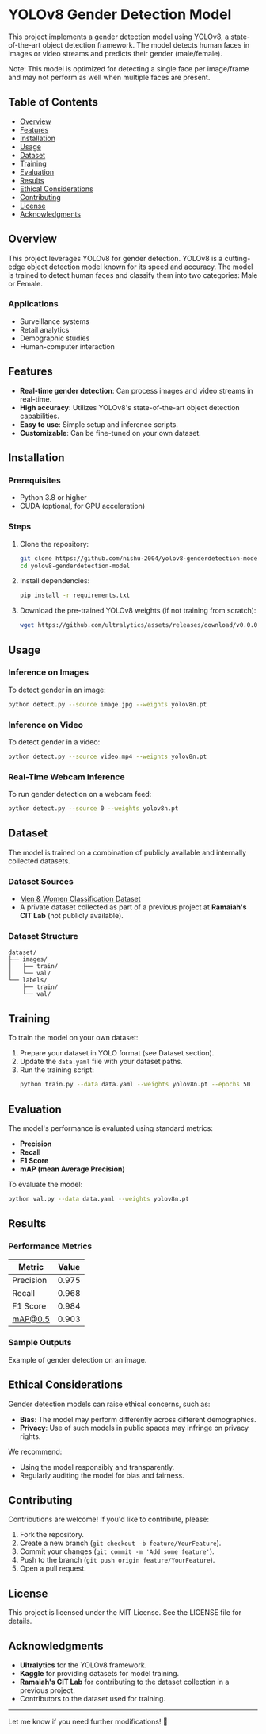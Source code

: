 # YOLOv8 Gender Detection Model

This project implements a gender detection model using YOLOv8, a state-of-the-art object detection framework. The model detects human faces in images or video streams and predicts their gender (male/female).

Note: This model is optimized for detecting a single face per image/frame and may not perform as well when multiple faces are present.

## Table of Contents
- [Overview](#overview)
- [Features](#features)
- [Installation](#installation)
- [Usage](#usage)
- [Dataset](#dataset)
- [Training](#training)
- [Evaluation](#evaluation)
- [Results](#results)
- [Ethical Considerations](#ethical-considerations)
- [Contributing](#contributing)
- [License](#license)
- [Acknowledgments](#acknowledgments)

## Overview
This project leverages YOLOv8 for gender detection. YOLOv8 is a cutting-edge object detection model known for its speed and accuracy. The model is trained to detect human faces and classify them into two categories: Male or Female.

### Applications
- Surveillance systems
- Retail analytics
- Demographic studies
- Human-computer interaction

## Features
- **Real-time gender detection**: Can process images and video streams in real-time.
- **High accuracy**: Utilizes YOLOv8's state-of-the-art object detection capabilities.
- **Easy to use**: Simple setup and inference scripts.
- **Customizable**: Can be fine-tuned on your own dataset.

## Installation
### Prerequisites
- Python 3.8 or higher
- CUDA (optional, for GPU acceleration)

### Steps
1. Clone the repository:
   ```bash
   git clone https://github.com/nishu-2004/yolov8-genderdetection-model.git
   cd yolov8-genderdetection-model
   ```
2. Install dependencies:
   ```bash
   pip install -r requirements.txt
   ```
3. Download the pre-trained YOLOv8 weights (if not training from scratch):
   ```bash
   wget https://github.com/ultralytics/assets/releases/download/v0.0.0/yolov8n.pt
   ```

## Usage
### Inference on Images
To detect gender in an image:
```bash
python detect.py --source image.jpg --weights yolov8n.pt
```

### Inference on Video
To detect gender in a video:
```bash
python detect.py --source video.mp4 --weights yolov8n.pt
```

### Real-Time Webcam Inference
To run gender detection on a webcam feed:
```bash
python detect.py --source 0 --weights yolov8n.pt
```

## Dataset
The model is trained on a combination of publicly available and internally collected datasets.

### Dataset Sources
- [Men & Women Classification Dataset](https://www.kaggle.com/datasets/playlist/men-women-classification)
- A private dataset collected as part of a previous project at **Ramaiah's CIT Lab** (not publicly available).

### Dataset Structure
```
dataset/
├── images/
│   ├── train/
│   └── val/
└── labels/
    ├── train/
    └── val/
```

## Training
To train the model on your own dataset:
1. Prepare your dataset in YOLO format (see Dataset section).
2. Update the `data.yaml` file with your dataset paths.
3. Run the training script:
   ```bash
   python train.py --data data.yaml --weights yolov8n.pt --epochs 50
   ```

## Evaluation
The model's performance is evaluated using standard metrics:
- **Precision**
- **Recall**
- **F1 Score**
- **mAP (mean Average Precision)**

To evaluate the model:
```bash
python val.py --data data.yaml --weights yolov8n.pt
```

## Results
### Performance Metrics
| Metric    | Value |
|-----------|------|
| Precision | 0.975 |
| Recall    | 0.968 |
| F1 Score  | 0.984 |
| mAP@0.5   | 0.903 |

### Sample Outputs
Example of gender detection on an image.

## Ethical Considerations
Gender detection models can raise ethical concerns, such as:
- **Bias**: The model may perform differently across different demographics.
- **Privacy**: Use of such models in public spaces may infringe on privacy rights.

We recommend:
- Using the model responsibly and transparently.
- Regularly auditing the model for bias and fairness.

## Contributing
Contributions are welcome! If you'd like to contribute, please:
1. Fork the repository.
2. Create a new branch (`git checkout -b feature/YourFeature`).
3. Commit your changes (`git commit -m 'Add some feature'`).
4. Push to the branch (`git push origin feature/YourFeature`).
5. Open a pull request.

## License
This project is licensed under the MIT License. See the LICENSE file for details.

## Acknowledgments
- **Ultralytics** for the YOLOv8 framework.
- **Kaggle** for providing datasets for model training.
- **Ramaiah's CIT Lab** for contributing to the dataset collection in a previous project.
- Contributors to the dataset used for training.

---
Let me know if you need further modifications! 🚀

